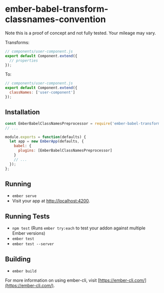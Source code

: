 # ember-babel-transform-classnames-convention
Note this is a proof of concept and not fully tested. Your mileage may vary.

Transforms:
```js
// components/user-component.js
export default Component.extend({
  // properties
});
```
To:
```js
// components/user-component.js
export default Component.extend({
  classNames: ['user-component']
});
```

## Installation
```js
const EmberBabelClassNamesPreprocessor = require('ember-babel-transform-classnames-convention');
// ...

module.exports = function(defaults) {
  let app = new EmberApp(defaults, {
    babel: {
      plugins: [EmberBabelClassNamesPreprocessor]
    }
    // ...
  });
};
```

## Running

* `ember serve`
* Visit your app at [http://localhost:4200](http://localhost:4200).

## Running Tests

* `npm test` (Runs `ember try:each` to test your addon against multiple Ember versions)
* `ember test`
* `ember test --server`

## Building

* `ember build`

For more information on using ember-cli, visit [https://ember-cli.com/](https://ember-cli.com/).
